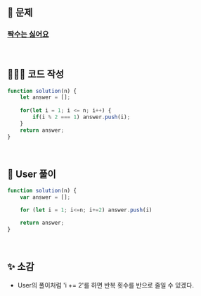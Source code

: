 ## 📄 문제 

### [짝수는 싫어요](https://school.programmers.co.kr/learn/courses/30/lessons/120813)

<br>

## 🧚🏻‍♀️ 코드 작성

```javascript
function solution(n) {
    let answer = [];
    
    for(let i = 1; i <= n; i++) {
        if(i % 2 === 1) answer.push(i);
    }
    return answer;
}
```

<br>

## 📝 User 풀이

```javascript
function solution(n) {
    var answer = [];

    for (let i = 1; i<=n; i+=2) answer.push(i)

    return answer;
}

```

<br>

## ✨ 소감

+ User의 풀이처럼 'i += 2'를 하면 반복 횟수를 반으로 줄일 수 있겠다.